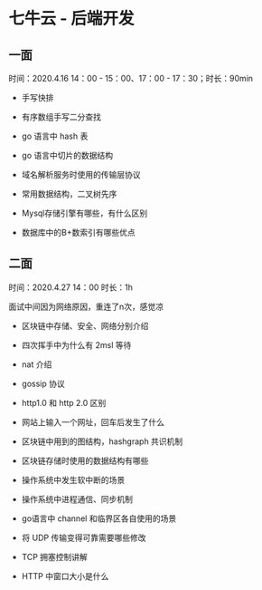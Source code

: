 # 七牛云 - 后端开发

## 一面

时间：2020.4.16 14：00 - 15：00、17：00 - 17：30；时长：90min

- 手写快排

- 有序数组手写二分查找

- go 语言中 hash 表

- go 语言中切片的数据结构

- 域名解析服务时使用的传输层协议

- 常用数据结构，二叉树先序

- Mysql存储引擎有哪些，有什么区别

- 数据库中的B+数索引有哪些优点

## 二面

时间：2020.4.27 14：00 时长：1h

面试中间因为网络原因，重连了n次，感觉凉

- 区块链中存储、安全、网络分别介绍

- 四次挥手中为什么有 2msl 等待

- nat 介绍

- gossip 协议

- http1.0 和 http 2.0 区别

- 网站上输入一个网址，回车后发生了什么

- 区块链中用到的图结构，hashgraph 共识机制

- 区块链存储时使用的数据结构有哪些

- 操作系统中发生软中断的场景

- 操作系统中进程通信、同步机制

- go语言中 channel 和临界区各自使用的场景

- 将 UDP 传输变得可靠需要哪些修改

- TCP 拥塞控制讲解

- HTTP 中窗口大小是什么
